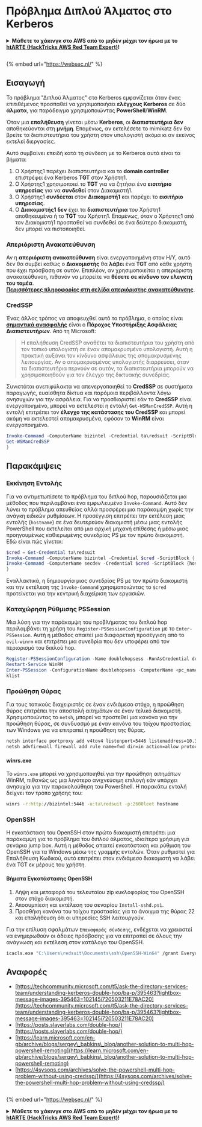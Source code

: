 # Πρόβλημα Διπλού Άλματος στο Kerberos

<details>

<summary><strong>Μάθετε το χάκινγκ στο AWS από το μηδέν μέχρι τον ήρωα με το</strong> <a href="https://training.hacktricks.xyz/courses/arte"><strong>htARTE (HackTricks AWS Red Team Expert)</strong></a><strong>!</strong></summary>

* Εργάζεστε σε μια **εταιρεία κυβερνοασφάλειας**; Θέλετε να δείτε την **εταιρεία σας διαφημισμένη στο HackTricks**; ή θέλετε να έχετε πρόσβαση στην **τελευταία έκδοση του PEASS ή να κατεβάσετε το HackTricks σε μορφή PDF**; Ελέγξτε τα [**ΣΧΕΔΙΑ ΣΥΝΔΡΟΜΗΣ**](https://github.com/sponsors/carlospolop)!
* Ανακαλύψτε την [**Οικογένεια PEASS**](https://opensea.io/collection/the-peass-family), τη συλλογή μας από αποκλειστικά [**NFTs**](https://opensea.io/collection/the-peass-family)
* Αποκτήστε το [**επίσημο PEASS & HackTricks swag**](https://peass.creator-spring.com)
* **Εγγραφείτε** στην [**💬**](https://emojipedia.org/speech-balloon/) **ομάδα Discord**](https://discord.gg/hRep4RUj7f) ή στην **ομάδα τηλεγραφήματος** ή **ακολουθήστε** με στο **Twitter** 🐦[**@carlospolopm**](https://twitter.com/hacktricks_live)**.**
* **Μοιραστείτε τα χάκινγκ κόλπα σας υποβάλλοντας PRs** στο [**αποθετήριο hacktricks**](https://github.com/carlospolop/hacktricks) **και** [**αποθετήριο hacktricks-cloud**](https://github.com/carlospolop/hacktricks-cloud).

</details>

<figure><img src="https://pentest.eu/RENDER_WebSec_10fps_21sec_9MB_29042024.gif" alt=""><figcaption></figcaption></figure>

{% embed url="https://websec.nl/" %}

## Εισαγωγή

Το πρόβλημα "Διπλού Άλματος" στο Kerberos εμφανίζεται όταν ένας επιτιθέμενος προσπαθεί να χρησιμοποιήσει **ελέγχους Kerberos** σε δύο **άλματα**, για παράδειγμα χρησιμοποιώντας **PowerShell**/**WinRM**.

Όταν μια **επαλήθευση** γίνεται μέσω **Kerberos**, οι **διαπιστευτήρια** **δεν** αποθηκεύονται στη **μνήμη**. Επομένως, αν εκτελέσετε το mimikatz δεν θα βρείτε τα διαπιστευτήρια του χρήστη στον υπολογιστή ακόμα κι αν εκείνος εκτελεί διεργασίες.

Αυτό συμβαίνει επειδή κατά τη σύνδεση με το Kerberos αυτά είναι τα βήματα:

1. Ο Χρήστης1 παρέχει διαπιστευτήρια και το **domain controller** επιστρέφει ένα Kerberos **TGT** στον Χρήστη1.
2. Ο Χρήστης1 χρησιμοποιεί το **TGT** για να ζητήσει ένα **εισιτήριο υπηρεσίας** για να **συνδεθεί** στον Διακομιστή1.
3. Ο Χρήστης1 **συνδέεται** στον **Διακομιστή1** και παρέχει το **εισιτήριο υπηρεσίας**.
4. Ο **Διακομιστής1** **δεν** έχει τα **διαπιστευτήρια** του Χρήστη1 αποθηκευμένα ή το **TGT** του Χρήστη1. Επομένως, όταν ο Χρήστης1 από τον Διακομιστή1 προσπαθεί να συνδεθεί σε ένα δεύτερο διακομιστή, δεν μπορεί να πιστοποιηθεί.

### Απεριόριστη Ανακατεύθυνση

Αν η **απεριόριστη ανακατεύθυνση** είναι ενεργοποιημένη στον Η/Υ, αυτό δεν θα συμβεί καθώς ο **Διακομιστής** θα **λάβει** ένα **TGT** από κάθε χρήστη που έχει πρόσβαση σε αυτόν. Επιπλέον, αν χρησιμοποιείται η απεριόριστη ανακατεύθυνση, πιθανόν να μπορείτε να **θέσετε σε κίνδυνο τον ελεγκτή του τομέα**.\
[**Περισσότερες πληροφορίες στη σελίδα απεριόριστης ανακατεύθυνσης**](unconstrained-delegation.md).

### CredSSP

Ένας άλλος τρόπος να αποφευχθεί αυτό το πρόβλημα, ο οποίος είναι [**σημαντικά ανασφαλής**](https://docs.microsoft.com/en-us/powershell/module/microsoft.wsman.management/enable-wsmancredssp?view=powershell-7) είναι ο **Πάροχος Υποστήριξης Ασφάλειας Διαπιστευτήρων**. Από τη Microsoft:

> Η επαλήθευση CredSSP αναθέτει τα διαπιστευτήρια του χρήστη από τον τοπικό υπολογιστή σε έναν απομακρυσμένο υπολογιστή. Αυτή η πρακτική αυξάνει τον κίνδυνο ασφάλειας της απομακρυσμένης λειτουργίας. Αν ο απομακρυσμένος υπολογιστής διαρρεύσει, όταν τα διαπιστευτήρια περνούν σε αυτόν, τα διαπιστευτήρια μπορούν να χρησιμοποιηθούν για τον έλεγχο της δικτυακής συνεδρίας.

Συνιστάται ανεπιφύλακτα να απενεργοποιηθεί το **CredSSP** σε συστήματα παραγωγής, ευαίσθητα δίκτυα και παρόμοια περιβάλλοντα λόγω ανησυχιών για την ασφάλεια. Για να προσδιοριστεί εάν το **CredSSP** είναι ενεργοποιημένο, μπορεί να εκτελεστεί η εντολή `Get-WSManCredSSP`. Αυτή η εντολή επιτρέπει τον **έλεγχο της κατάστασης του CredSSP** και μπορεί ακόμη να εκτελεστεί απομακρυσμένα, εφόσον το **WinRM** είναι ενεργοποιημένο.
```powershell
Invoke-Command -ComputerName bizintel -Credential ta\redsuit -ScriptBlock {
Get-WSManCredSSP
}
```
## Παρακάμψεις

### Εκκίνηση Εντολής

Για να αντιμετωπίσετε το πρόβλημα του διπλού hop, παρουσιάζεται μια μέθοδος που περιλαμβάνει ένα εμφωλευμένο `Invoke-Command`. Αυτό δεν λύνει το πρόβλημα απευθείας αλλά προσφέρει μια παράκαμψη χωρίς την ανάγκη ειδικών ρυθμίσεων. Η προσέγγιση επιτρέπει την εκτέλεση μιας εντολής (`hostname`) σε ένα δευτερεύον διακομιστή μέσω μιας εντολής PowerShell που εκτελείται από μια αρχική μηχανή επίθεσης ή μέσω μιας προηγουμένως καθιερωμένης συνεδρίας PS με τον πρώτο διακομιστή. Εδώ είναι πώς γίνεται:
```powershell
$cred = Get-Credential ta\redsuit
Invoke-Command -ComputerName bizintel -Credential $cred -ScriptBlock {
Invoke-Command -ComputerName secdev -Credential $cred -ScriptBlock {hostname}
}
```
Εναλλακτικά, η δημιουργία μιας συνεδρίας PS με τον πρώτο διακομιστή και την εκτέλεση της `Invoke-Command` χρησιμοποιώντας το `$cred` προτείνεται για την κεντρική διαχείριση των εργασιών.

### Καταχώρηση Ρύθμισης PSSession

Μια λύση για την παράκαμψη του προβλήματος του διπλού hop περιλαμβάνει τη χρήση του `Register-PSSessionConfiguration` με το `Enter-PSSession`. Αυτή η μέθοδος απαιτεί μια διαφορετική προσέγγιση από το `evil-winrm` και επιτρέπει μια συνεδρία που δεν υποφέρει από τον περιορισμό του διπλού hop.
```powershell
Register-PSSessionConfiguration -Name doublehopsess -RunAsCredential domain_name\username
Restart-Service WinRM
Enter-PSSession -ConfigurationName doublehopsess -ComputerName <pc_name> -Credential domain_name\username
klist
```
### Προώθηση Θύρας

Για τους τοπικούς διαχειριστές σε έναν ενδιάμεσο στόχο, η προώθηση θύρας επιτρέπει την αποστολή αιτημάτων σε έναν τελικό διακομιστή. Χρησιμοποιώντας το `netsh`, μπορεί να προστεθεί μια κανόνα για την προώθηση θύρας, σε συνδυασμό με έναν κανόνα του τοίχου προστασίας των Windows για να επιτραπεί η προώθηση της θύρας.
```bash
netsh interface portproxy add v4tov4 listenport=5446 listenaddress=10.35.8.17 connectport=5985 connectaddress=10.35.8.23
netsh advfirewall firewall add rule name=fwd dir=in action=allow protocol=TCP localport=5446
```
#### winrs.exe

Το `winrs.exe` μπορεί να χρησιμοποιηθεί για την προώθηση αιτημάτων WinRM, πιθανώς ως μια λιγότερο ανιχνεύσιμη επιλογή εάν υπάρχει ανησυχία για την παρακολούθηση του PowerShell. Η παρακάτω εντολή δείχνει τον τρόπο χρήσης του:
```bash
winrs -r:http://bizintel:5446 -u:ta\redsuit -p:2600leet hostname
```
### OpenSSH

Η εγκατάσταση του OpenSSH στον πρώτο διακομιστή επιτρέπει μια παράκαμψη για το πρόβλημα του διπλού άλματος, ιδιαίτερα χρήσιμη για σενάρια jump box. Αυτή η μέθοδος απαιτεί εγκατάσταση και ρύθμιση του OpenSSH για τα Windows μέσω της γραμμής εντολών. Όταν ρυθμιστεί για Επαλήθευση Κωδικού, αυτό επιτρέπει στον ενδιάμεσο διακομιστή να λάβει ένα TGT εκ μέρους του χρήστη.

#### Βήματα Εγκατάστασης OpenSSH

1. Λήψη και μεταφορά του τελευταίου zip κυκλοφορίας του OpenSSH στον στόχο διακομιστή.
2. Αποσυμπίεση και εκτέλεση του σεναρίου `Install-sshd.ps1`.
3. Προσθήκη κανόνα του τοίχου προστασίας για το άνοιγμα της θύρας 22 και επαλήθευση ότι οι υπηρεσίες SSH λειτουργούν.

Για την επίλυση σφαλμάτων `Επαναφοράς σύνδεσης`, ενδέχεται να χρειαστεί να ενημερωθούν οι άδειες πρόσβασης για να επιτραπεί σε όλους την ανάγνωση και εκτέλεση στον κατάλογο του OpenSSH.
```bash
icacls.exe "C:\Users\redsuit\Documents\ssh\OpenSSH-Win64" /grant Everyone:RX /T
```
## Αναφορές

* [https://techcommunity.microsoft.com/t5/ask-the-directory-services-team/understanding-kerberos-double-hop/ba-p/395463?lightbox-message-images-395463=102145i720503211E78AC20](https://techcommunity.microsoft.com/t5/ask-the-directory-services-team/understanding-kerberos-double-hop/ba-p/395463?lightbox-message-images-395463=102145i720503211E78AC20)
* [https://posts.slayerlabs.com/double-hop/](https://posts.slayerlabs.com/double-hop/)
* [https://learn.microsoft.com/en-gb/archive/blogs/sergey\_babkins\_blog/another-solution-to-multi-hop-powershell-remoting](https://learn.microsoft.com/en-gb/archive/blogs/sergey\_babkins\_blog/another-solution-to-multi-hop-powershell-remoting)
* [https://4sysops.com/archives/solve-the-powershell-multi-hop-problem-without-using-credssp/](https://4sysops.com/archives/solve-the-powershell-multi-hop-problem-without-using-credssp/)

<figure><img src="https://pentest.eu/RENDER_WebSec_10fps_21sec_9MB_29042024.gif" alt=""><figcaption></figcaption></figure>

{% embed url="https://websec.nl/" %}

<details>

<summary><strong>Μάθετε το χάκινγκ στο AWS από το μηδέν μέχρι τον ήρωα με το</strong> <a href="https://training.hacktricks.xyz/courses/arte"><strong>htARTE (HackTricks AWS Red Team Expert)</strong></a><strong>!</strong></summary>

* Εργάζεστε σε μια **εταιρεία κυβερνοασφάλειας**; Θέλετε να δείτε την **εταιρεία σας διαφημισμένη στο HackTricks**; Ή θέλετε να έχετε πρόσβαση στην **τελευταία έκδοση του PEASS ή να κατεβάσετε το HackTricks σε μορφή PDF**; Ελέγξτε τα [**ΣΧΕΔΙΑ ΣΥΝΔΡΟΜΗΣ**](https://github.com/sponsors/carlospolop)!
* Ανακαλύψτε την [**Οικογένεια PEASS**](https://opensea.io/collection/the-peass-family), τη συλλογή μας από αποκλειστικά [**NFTs**](https://opensea.io/collection/the-peass-family)
* Αποκτήστε το [**επίσημο PEASS & HackTricks swag**](https://peass.creator-spring.com)
* **Εγγραφείτε στη** [**💬**](https://emojipedia.org/speech-balloon/) [**ομάδα Discord**](https://discord.gg/hRep4RUj7f) ή στην [**ομάδα τηλεγράφου**](https://t.me/peass) ή **ακολουθήστε** με στο **Twitter** 🐦[**@carlospolopm**](https://twitter.com/hacktricks_live)**.**
* **Μοιραστείτε τα χάκινγκ κόλπα σας υποβάλλοντας PRs στο** [**αποθετήριο hacktricks**](https://github.com/carlospolop/hacktricks) **και** [**αποθετήριο hacktricks-cloud**](https://github.com/carlospolop/hacktricks-cloud).

</details>
